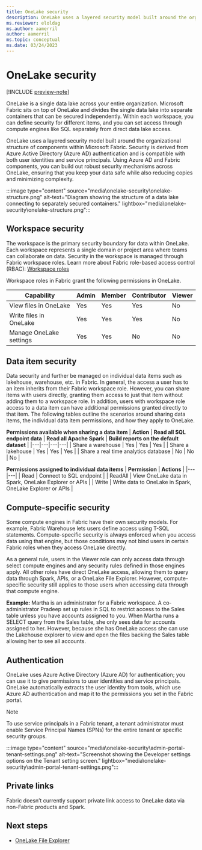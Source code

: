 ```yaml
---
title: OneLake security
description: OneLake uses a layered security model built around the organizational structure of components within Microsoft Fabric. Learn more about OneLake security.
ms.reviewer: eloldag
ms.author: aamerril
author: aamerril
ms.topic: conceptual
ms.date: 03/24/2023
---
```


# OneLake security

[!INCLUDE [preview-note](../includes/preview-note.md)]

OneLake is a single data lake across your entire organization. Microsoft Fabric sits on top of OneLake and divides the single data lake into separate containers that can be secured independently. Within each workspace, you can define security for different items, and you can set access through compute engines like SQL separately from direct data lake access.

OneLake uses a layered security model built around the organizational structure of components within Microsoft Fabric. Security is derived from Azure Active Directory (Azure AD) authentication and is compatible with both user identities and service principals. Using Azure AD and Fabric components, you can build out robust security mechanisms across OneLake, ensuring that you keep your data safe while also reducing copies and minimizing complexity.

:::image type="content" source="media\onelake-security\onelake-structure.png" alt-text="Diagram showing the structure of a data lake connecting to separately secured containers." lightbox="media\onelake-security\onelake-structure.png":::

## Workspace security

The workspace is the primary security boundary for data within OneLake. Each workspace represents a single domain or project area where teams can collaborate on data. Security in the workspace is managed through Fabric workspace roles. Learn more about Fabric role-based access control (RBAC): [Workspace roles](..\data-warehouse\workspace-roles.md)  
  
Workspace roles in Fabric grant the following permissions in OneLake.

| **Capability** | **Admin** | **Member** | **Contributor** | **Viewer** |
|---|---|---|---|---|
| View files in OneLake | Yes | Yes | Yes | No |
| Write files in OneLake | Yes | Yes | Yes | No |
| Manage OneLake settings | Yes | Yes | No | No |


## Data item security

Data security and further be managed on individual data items such as lakehouse, warehouse, etc. in Fabric. In general, the access a user has to an item inherits from their Fabric workspace role. However, you can share items with users directly, granting them access to just that item without adding them to a workspace role. In addition, users with workspace role access to a data item can have additional permissions granted directly to that item. The following tables outline the scenarios around sharing data items, the individual data item permissions, and how they apply to OneLake.

**Permissions available when sharing a data item**
| **Action** | **Read all SQL endpoint data** | **Read all Apache Spark** | **Build reports on the default dataset** |
|---|---|---|---|
| Share a warehouse | Yes | Yes | Yes |
| Share a lakehouse | Yes | Yes | Yes |
| Share a real time analytics database | No | No | No |

**Permissions assigned to individual data items**
| **Permission** | **Actions** |
|---|---|
| Read | Connect to SQL endpoint |
| ReadAll | View OneLake data in Spark, OneLake Explorer or APIs |
| Write | Write data to OneLake in Spark, OneLake Explorer or APIs |

## Compute-specific security

Some compute engines in Fabric have their own security models. For example, Fabric Warehouse lets users define access using T-SQL statements. Compute-specific security is always enforced when you access data using that engine, but those conditions may not bind users in certain Fabric roles when they access OneLake directly.

As a general rule, users in the Viewer role can only access data through select compute engines and any security rules defined in those engines apply.  All other roles have direct OneLake access, allowing them to query data through Spark, APIs, or a OneLake File Explorer. However, compute-specific security still applies to those users when accessing data through that compute engine.

**Example:** Martha is an administrator for a Fabric workspace. A co-administrator Pradeep set up rules in SQL to restrict access to the Sales table unless you have accounts assigned to you. When Martha runs a SELECT query from the Sales table, she only sees data for accounts assigned to her. However, because she has OneLake access she can use the Lakehouse explorer to view and open the files backing the Sales table allowing her to see all accounts.

## Authentication

OneLake uses Azure Active Directory (Azure AD) for authentication; you can use it to give permissions to user identities and service principals. OneLake automatically extracts the user identity from tools, which use Azure AD authentication and map it to the permissions you set in the Fabric portal.

> [!NOTE]
> To use service principals in a Fabric tenant, a tenant administrator must enable Service Principal Names (SPNs) for the entire tenant or specific security groups.

:::image type="content" source="media\onelake-security\admin-portal-tenant-settings.png" alt-text="Screenshot showing the Developer settings options on the Tenant setting screen." lightbox="media\onelake-security\admin-portal-tenant-settings.png":::

## Private links

Fabric doesn’t currently support private link access to OneLake data via non-Fabric products and Spark.

## Next steps

- [OneLake File Explorer](onelake-file-explorer.md)
